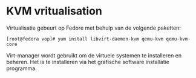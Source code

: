# KVM vritualisation

Virtualisatie gebeurt op Fedore met behulp van de volgende paketten:

    [root@fedora vop]# yum install libvirt-daemon-kvm qemu-kvm qemu-kvm-core

Virt-manager wordt gebruikt om de virtuele systemen te installeren en beheren. Het is te installeren via het grafische software installatie programma.

